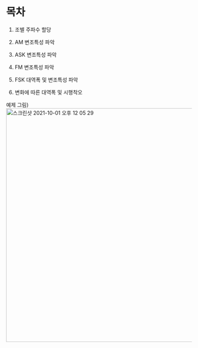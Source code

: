 

# 목차

1. 조별 주파수 할당 


2. AM 변조특성 파악


3. ASK 변조특성 파악


4. FM 변조특성 파악


5. FSK 대역폭 및 변조특성  파악


6. 변화에 따른 대역폭 및 시행착오  

예제 그림)   
<img width="634" alt="스크린샷 2021-10-01 오후 12 05 29" src="https://user-images.githubusercontent.com/46098949/135559215-936127ac-9b10-438f-b760-9442f18a1365.png">
